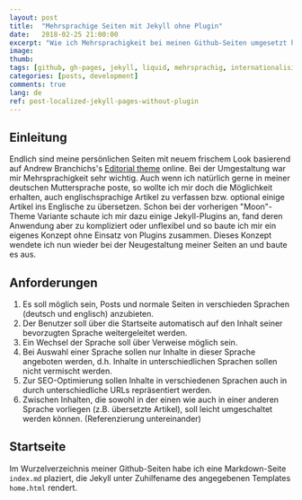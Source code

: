 ```yaml
---
layout: post
title:  "Mehrsprachige Seiten mit Jekyll ohne Plugin"
date:   2018-02-25 21:00:00
excerpt: "Wie ich Mehrsprachigkeit bei meinen Github-Seiten umgesetzt habe."
image:
thumb:
tags: [github, gh-pages, jekyll, liquid, mehrsprachig, internationalisierung, i18n, lokalisierung, l10n, entwicklung]
categories: [posts, development]
comments: true
lang: de
ref: post-localized-jekyll-pages-without-plugin
---
```


## Einleitung

Endlich sind meine persönlichen Seiten mit neuem frischem Look basierend auf Andrew Branchichs's [Editorial theme](https://html5up.net/editorial) online. Bei der Umgestaltung war mir Mehrsprachigkeit sehr wichtig.
Auch wenn ich natürlich gerne in meiner deutschen Muttersprache poste, so wollte ich mir doch die Möglichkeit erhalten, auch englischsprachige Artikel zu verfassen bzw. optional einige Artikel ins Englische zu übersetzen.
Schon bei der vorherigen "Moon"-Theme Variante schaute ich mir dazu einige Jekyll-Plugins an, fand deren Anwendung aber zu kompliziert oder unflexibel und so baute ich mir ein eigenes Konzept ohne Einsatz von Plugins zusammen. 
Dieses Konzept wendete ich nun wieder bei der Neugestaltung meiner Seiten an und baute es aus.

## Anforderungen

1. Es soll möglich sein, Posts und normale Seiten in verschieden Sprachen (deutsch und englisch) anzubieten.
1. Der Benutzer soll über die Startseite automatisch auf den Inhalt seiner bevorzugten Sprache weitergeleitet werden.
1. Ein Wechsel der Sprache soll über Verweise möglich sein. 
1. Bei Auswahl einer Sprache sollen nur Inhalte in dieser Sprache angeboten werden, d.h. Inhalte in unterschiedlichen Sprachen sollen nicht vermischt werden.
1. Zur SEO-Optimierung sollen Inhalte in verschiedenen Sprachen auch in durch unterschiedliche URLs repräsentiert werden.
1. Zwischen Inhalten, die sowohl in der einen wie auch in einer anderen Sprache vorliegen (z.B. übersetzte Artikel), soll leicht umgeschaltet werden können. (Referenzierung untereinander)

## Startseite

Im Wurzelverzeichnis meiner Github-Seiten habe ich eine Markdown-Seite `index.md` plaziert, die Jekyll unter Zuhilfename des angegebenen Templates `home.html` rendert.